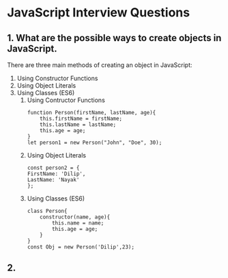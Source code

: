 # JavaScript Interview Questions 
## 1. What are the possible ways to create objects in JavaScript.

There are three main methods of creating an object in JavaScript:
1. Using Constructor Functions
2. Using Object Literals
3. Using Classes (ES6)
   1. Using Contructor Functions
      ```
      function Person(firstName, lastName, age){
          this.firstName = firstName;
          this.lastName = lastName;
          this.age = age;
      }
      let person1 = new Person("John", "Doe", 30);
      ```
   2. Using Object Literals
      ```
      const person2 = {
      FirstName: 'Dilip',
      LastName: 'Nayak'
      };
      ```
   3. Using Classes (ES6)
      ```
      class Person{
          constructor(name, age){
              this.name = name;
              this.age = age;
          }
      }
      const Obj = new Person('Dilip',23);
      ```

## 2.
          
